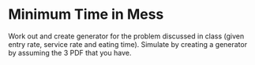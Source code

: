 # Minimum Time in Mess
Work out and create generator for the problem discussed in class (given entry rate, service rate and eating time). 
Simulate by creating a generator by assuming the 3 PDF that you have.
